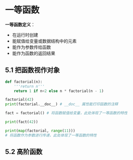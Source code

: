 # 一等函数
__一等函数定义__：  
* 在运行时创建
* 能赋值给变量或数据结构中的元素
* 能作为参数传给函数
* 能作为函数的返回结果

## 5.1 把函数视作对象
```python
def factorial(n):
    '''return n'''
    return 1 if n<2 else n * factorial(n - 1)

factorial(42)
print(factorial.__doc__) # __doc__ 属性能打印函数的注释

fact = factorial() # 将函数赋值给变量，此处体现了一等函数的特性

print(fact(42))

print(map(factorial, range(11)))
# 将函数作为参数进行传递，此处体现了一等函数的特性

```

## 5.2 高阶函数
